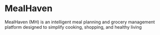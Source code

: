 # MealHaven
MealHaven (MH) is an intelligent meal planning and grocery management platform designed to simplify cooking, shopping, and healthy living
